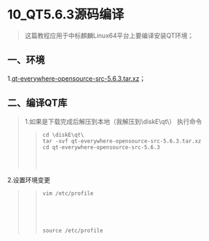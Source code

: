 # 10_QT5.6.3源码编译

> 这篇教程应用于中标麒麟Linux64平台上要编译安装QT环境；<br>
## 一、环境
1.[qt-everywhere-opensource-src-5.6.3.tar.xz](https://download.qt.io/archive/qt/5.6/5.6.3/single/qt-everywhere-opensource-src-5.6.3.tar.xz)；<br>
## 二、编译QT库
> 1.如果是下载完成后解压到本地（我解压到\diskE\qt\）
> 执行命令
>> ```shell
>> cd \diskE\qt\
>> tar -xvf qt-everywhere-opensource-src-5.6.3.tar.xz
>> cd qt-everywhere-opensource-src-5.6.3
>> 
>> 
>> 
>> 
>> ```
2.设置环境变更 <br>
>> ```shell
>> vim /etc/profile
>> 
>> 
>> 
>> 
>> 
>> source /etc/profile
>> ```

